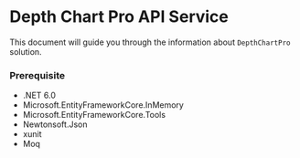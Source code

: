 # Depth Chart Pro API Service

This document will guide you through the information about `DepthChartPro` solution.

### Prerequisite
- .NET 6.0
- Microsoft.EntityFrameworkCore.InMemory
- Microsoft.EntityFrameworkCore.Tools
- Newtonsoft.Json
- xunit
- Moq


